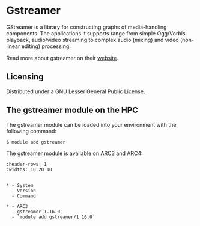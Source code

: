 # Gstreamer

GStreamer is a library for constructing graphs of media-handling components. The applications it supports range from simple Ogg/Vorbis playback, audio/video streaming to complex audio (mixing) and video (non-linear editing) processing.



Read more about gstreamer on their [website](https://gstreamer.freedesktop.org/).





## Licensing 

Distributed under a GNU Lesser General Public License.



## The gstreamer module on the HPC

The gstreamer module can be loaded into your environment with the following command:

```bash
$ module add gstreamer
```

The gstreamer module is available on ARC3 and ARC4:

```{list-table}
:header-rows: 1
:widths: 10 20 10


* - System
  - Version
  - Command

* - ARC3
  - gstreamer 1.16.0
  - `module add gstreamer/1.16.0`

```